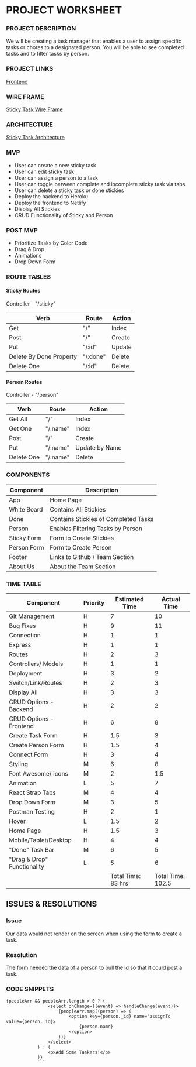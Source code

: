 # PROJECT WORKSHEET

### PROJECT DESCRIPTION

We will be creating a task manager that enables a user to assign specific tasks or chores to a designated person. You will be able to see completed tasks and to filter tasks by person.

### PROJECT LINKS

[Frontend](https://github.com/E-Shelton98/StickyTask-Frontend)

### WIRE FRAME

[Sticky Task Wire Frame](https://wireframepro.mockflow.com/view/M939316752bfaa091186ddd9d154b115d1603462373599#/page/257ef942b81d43aaad8abb3d7b5d5cb6)

### ARCHITECTURE

[Sticky Task Architecture](https://docs.google.com/drawings/d/1_CwUrQV9eqZGwslFzHCxl4eNz5BhPPd8lNYcYDlXYt0/edit)

### MVP

- User can create a new sticky task
- User can edit sticky task
- User can assign a person to a task
- User can toggle between complete and incomplete sticky task via tabs
- User can delete a sticky task or done stickies
- Deploy the backend to Heroku
- Deploy the frontend to Netlify
- Display All Stickies
- CRUD Functionality of Sticky and Person

### POST MVP

- Prioritize Tasks by Color Code
- Drag & Drop
- Animations
- Drop Down Form

### ROUTE TABLES

#### Sticky Routes

Controller - "/sticky"

| Verb                    | Route    | Action |
| ----------------------- | -------- | ------ |
| Get                     | "/"      | Index  |
| Post                    | "/"      | Create |
| Put                     | "/:id"   | Update |
| Delete By Done Property | "/:done" | Delete |
| Delete One              | "/:id"   | Delete |

#### Person Routes

Controller - "/person"

| Verb       | Route    | Action         |
| ---------- | -------- | -------------- |
| Get All    | "/"      | Index          |
| Get One    | "/:name" | Index          |
| Post       | "/"      | Create         |
| Put        | "/:name" | Update by Name |
| Delete One | "/:name" | Delete         |

### COMPONENTS

| Component   | Description                          |
| ----------- | ------------------------------------ |
| App         | Home Page                            |
| White Board | Contains All Stickies                |
| Done        | Contains Stickies of Completed Tasks |
| Person      | Enables Filtering Tasks by Person    |
| Sticky Form | Form to Create Stickies              |
| Person Form | Form to Create Person                |
| Footer      | Links to Github / Team Section       |
| About Us    | About the Team Section               |

### TIME TABLE

| Component                   | Priority | Estimated Time     | Actual Time |
| --------------------------- | -------- | ------------------ | ----------- |
| Git Management              | H        | 7                  |    10         |
| Bug Fixes                   | H        | 9                  |    11         |
| Connection                  | H        | 1                  |    1         |
| Express                     | H        | 1                  |   1          |
| Routes                      | H        | 2                  |    3         |
| Controllers/ Models         | H        | 1                  |   1          |
| Deployment                  | H        | 3                  |   2          |
| Switch/Link/Routes          | H        | 2                  |   3          |
| Display All                 | H        | 3                  |   3          |
| CRUD Options - Backend      | H        | 2                  |   2          |
| CRUD Options - Frontend     | H        | 6                  |   8          |
| Create Task Form            | H        | 1.5                |   3          |
| Create Person Form          | H        | 1.5                |   4          |
| Connect Form                | H        | 3                  |    4         |
| Styling                     | M        | 6                  |   8          |
| Font Awesome/ Icons         | M        | 2                  |   1.5          |
| Animation                   | L        | 5                  |    7         |
| React Strap Tabs            | M        | 4                  |   4          |
| Drop Down Form              | M        | 3                  |   5          |
| Postman Testing             | H        | 2                  |   1          |
| Hover                       | L        | 1.5                |   2          |
| Home Page                   | H        | 1.5                |   3          |
| Mobile/Tablet/Desktop       | H        | 4                  |   4          |
| "Done" Task Bar             | M        | 6                  |   5          |
| "Drag & Drop" Functionality | L        | 5                  |   6          |
|                             |          | Total Time: 83 hrs | Total Time: 102.5 |

## ISSUES & RESOLUTIONS

### Issue
Our data would not render on the screen when using the form to create a task.

### Resolution
The form needed the data of a person to pull the id so that it could post a task.



### CODE SNIPPETS

```
{peopleArr && peopleArr.length > 0 ? (
                <select onChange={(event) => handleChange(event)}>
                    {peopleArr.map((person) => (
                        <option key={person._id} name='assignTo' value={person._id}>
                            {person.name}
                        </option>
                    ))}
                </select>
            ) : (
                <p>Add Some Taskers!</p>
            )}
            ```
